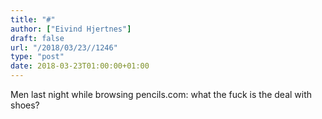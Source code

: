 ```yaml
---
title: "#"
author: ["Eivind Hjertnes"]
draft: false
url: "/2018/03/23//1246"
type: "post"
date: 2018-03-23T01:00:00+01:00
---
```


Men last night while browsing pencils.com: what the fuck is the deal
with shoes?
